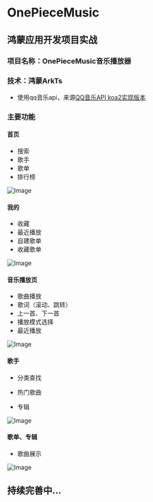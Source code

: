 # OnePieceMusic

## 鸿蒙应用开发项目实战

### 项目名称：OnePieceMusic音乐播放器

### 技术：鸿蒙ArkTs

- 使用qq音乐api，来源[QQ音乐API koa2实现版本](https://rain120.github.io/qq-music-api/#/)

### 主要功能

#### 首页

- 搜索
- 歌手
- 歌单
- 排行榜

![Image](https://github.com/I-am-lufei/OnePieceMusic/blob/main/Images/img.png)

#### 我的

- 收藏
- 最近播放
- 自建歌单
- 收藏歌单

![Image](https://github.com/I-am-lufei/OnePieceMusic/blob/main/Images/img_1.png)

#### 音乐播放页

- 歌曲播放
- 歌词（滚动、跳转）
- 上一首、下一首
- 播放模式选择
- 最近播放

![Image](https://github.com/I-am-lufei/OnePieceMusic/blob/main/Images/img_2.png)

#### 歌手

- 分类查找

- 热门歌曲
- 专辑

![Image](https://github.com/I-am-lufei/OnePieceMusic/blob/main/Images/img_3.png)

#### 歌单、专辑

- 歌曲展示

![Image](https://github.com/I-am-lufei/OnePieceMusic/blob/main/Images/img_4.png)

## 持续完善中...

